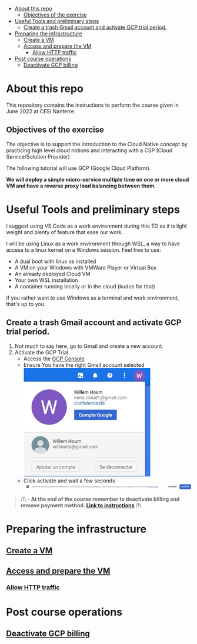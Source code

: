 
- [About this repo](#about-this-repo)
  - [Objectives of the exercise](#objectives-of-the-exercise)
- [Useful Tools and preliminary steps](#useful-tools-and-preliminary-steps)
  - [Create a trash Gmail account and activate GCP trial period.](#create-a-trash-gmail-account-and-activate-gcp-trial-period)
- [Preparing the infrastructure](#preparing-the-infrastructure)
  - [Create a VM](#create-a-vm)
  - [Access and prepare the VM](#access-and-prepare-the-vm)
    - [Allow HTTP traffic](#allow-http-traffic)
- [Post course operations](#post-course-operations)
  - [Deactivate GCP billing](#deactivate-gcp-billing)

# About this repo

This repository contains the instructions to perform the course given in June 2022 at CESI Nanterre.

## Objectives of the exercise

The objective is to support the introduction to the Cloud Native concept by practicing high level cloud notions and interacting with a CSP (Cloud Service/Solution Provider)

The following tutorial will use GCP (Google Cloud Platform).

**We will deploy a simple micro-service multiple time on one or more cloud VM and have a reverse proxy load balancing between them.**

# Useful Tools and preliminary steps

I suggest using VS Code as a work environment during this TD as it is light weight and plenty of feature that ease our work.

I will be using Linux as a work environment through WSL, a way to have access to a linux kernel on a Windows session.
Feel free to use:
- A dual boot with linux os installed
- A VM on your Windows with VMWare Player or Virtual Box
- An already deployed Cloud VM
- Your own WSL installation
- A container running locally or in the cloud (kudos for that)

If you rather want to use Windows as a terminal and work environment, that's up to you. 

## Create a trash Gmail account and activate GCP trial period. 

1. Not much to say here, go to Gmail and create a new account.
1. Activate the GCP Trial
   - Access the [GCP Console](https://console.cloud.google.com/)
   - Ensure You have the right Gmail account selected
    ![Select Right Gmail account](images/right-gmail-account.jpg)
   - Click activate and wait a few seconds
    ![Click the activate button](images/activate-trial-gcp.jpg)


> /!\ **- At the end of the course remember to deactivate billing and remove payment method. [Link to instructions](chapters/deactivate-gcp-billing.md)** /!\


# Preparing the infrastructure

## [Create a VM](chapters/create-vm.md)

## [Access and prepare the VM](chapters/accces-prepare-VM.md)

### [Allow HTTP traffic](chapters/allow-http.md)

# Post course operations

## [Deactivate GCP billing](chapters/deactivate-gcp-billing.md)



